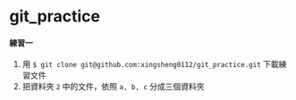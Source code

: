 # git_practice

#### 練習一
1. 用 ```$ git clone git@github.com:xingsheng0112/git_practice.git``` 下載練習文件
2. 把資料夾 ```2``` 中的文件，依照 ```a, b, c``` 分成三個資料夾
